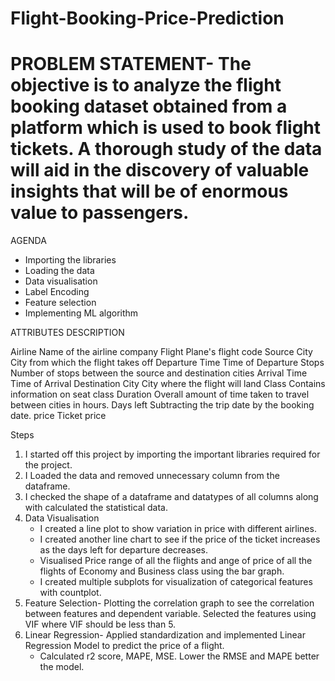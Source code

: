 # Flight-Booking-Price-Prediction

# PROBLEM STATEMENT- The objective is to analyze the flight booking dataset obtained from a platform which is used to book flight tickets. A thorough study of the data will aid in the discovery of valuable insights that will be of enormous value to passengers.

AGENDA
- Importing the libraries
- Loading the data
- Data visualisation
- Label Encoding
- Feature selection
- Implementing ML algorithm

ATTRIBUTES                            DESCRIPTION

 Airline                               Name of the airline company
 Flight                                Plane's flight code
 Source City                           City from which the flight takes off
 Departure Time                        Time of Departure
 Stops                                 Number of stops between the source and destination cities
 Arrival Time                          Time of Arrival
 Destination City                      City where the flight will land
 Class                                 Contains information on seat class
 Duration                              Overall amount of time taken to travel between cities in hours.
 Days left                             Subtracting the trip date by the booking date.
 price                                 Ticket price

Steps
1. I started off this project by importing the important libraries required for the project.
2. I Loaded the data and removed unnecessary column from the dataframe.
3. I checked the shape of a dataframe and datatypes of all columns along with calculated the statistical data.
4. Data Visualisation
   - I created a line plot to show variation in price with different airlines.
   - I created another line chart to see if the price of the ticket increases as the days left for departure decreases.
   - Visualised Price range of all the flights and ange of price of all the flights of Economy and Business class using the bar graph.
   - I created multiple subplots for visualization of categorical features with countplot.
5. Feature Selection- Plotting the correlation graph to see the correlation between features and dependent variable. Selected the features using
   VIF where VIF should be less than 5.
6. Linear Regression- Applied standardization and implemented Linear Regression Model to predict the price of a flight.
   - Calculated r2 score, MAPE, MSE. Lower the RMSE and MAPE better the model.


 



